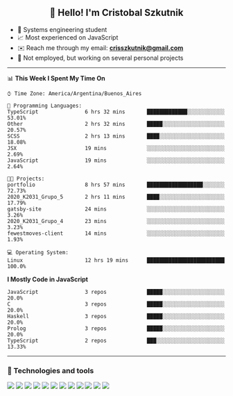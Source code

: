 <h2 align="center">👋 Hello! I'm Cristobal Szkutnik</h2>

- 📖  Systems engineering student
- 📈  Most experienced on JavaScript
- ✉️  Reach me through my email: **crisszkutnik@gmail.com**
- 🏢  Not employed, but working on several personal projects

-------

<!--START_SECTION:waka-->
📊 **This Week I Spent My Time On** 

```text
⌚︎ Time Zone: America/Argentina/Buenos_Aires

💬 Programming Languages: 
TypeScript               6 hrs 32 mins       █████████████░░░░░░░░░░░░   53.01% 
Other                    2 hrs 32 mins       █████░░░░░░░░░░░░░░░░░░░░   20.57% 
SCSS                     2 hrs 13 mins       ████░░░░░░░░░░░░░░░░░░░░░   18.08% 
JSX                      19 mins             ░░░░░░░░░░░░░░░░░░░░░░░░░   2.69% 
JavaScript               19 mins             ░░░░░░░░░░░░░░░░░░░░░░░░░   2.64%

🐱‍💻 Projects: 
portfolio                8 hrs 57 mins       ██████████████████░░░░░░░   72.73% 
2020_K2031_Grupo_5       2 hrs 11 mins       ████░░░░░░░░░░░░░░░░░░░░░   17.79% 
gatsby-site              24 mins             ░░░░░░░░░░░░░░░░░░░░░░░░░   3.26% 
2020_K2031_Grupo_4       23 mins             ░░░░░░░░░░░░░░░░░░░░░░░░░   3.23% 
fewestmoves-client       14 mins             ░░░░░░░░░░░░░░░░░░░░░░░░░   1.93%

💻 Operating System: 
Linux                    12 hrs 19 mins      █████████████████████████   100.0%

```

**I Mostly Code in JavaScript** 

```text
JavaScript               3 repos             █████░░░░░░░░░░░░░░░░░░░░   20.0% 
C                        3 repos             █████░░░░░░░░░░░░░░░░░░░░   20.0% 
Haskell                  3 repos             █████░░░░░░░░░░░░░░░░░░░░   20.0% 
Prolog                   3 repos             █████░░░░░░░░░░░░░░░░░░░░   20.0% 
TypeScript               2 repos             ███░░░░░░░░░░░░░░░░░░░░░░   13.33%

```



<!--END_SECTION:waka-->

-------

### 🔧 Technologies and tools
<div>
  <img src="https://img.shields.io/badge/node.js%20-%2343853D.svg?&style=for-the-badge&logo=node.js&logoColor=white"/>
  <img src="https://img.shields.io/badge/javascript%20-%23323330.svg?&style=for-the-badge&logo=javascript&logoColor=%23F7DF1E"/>
  <img src="https://img.shields.io/badge/typescript%20-%23007ACC.svg?&style=for-the-badge&logo=typescript&logoColor=white"/>
  <img src="https://img.shields.io/badge/html5%20-%23E34F26.svg?&style=for-the-badge&logo=html5&logoColor=white"/>
  <img src="https://img.shields.io/badge/css3%20-%231572B6.svg?&style=for-the-badge&logo=css3&logoColor=white"/>
  <img src="https://img.shields.io/badge/c%20-%2300599C.svg?&style=for-the-badge&logo=c&logoColor=white"/>
  <img src="https://img.shields.io/badge/react%20-%2320232a.svg?&style=for-the-badge&logo=react&logoColor=%2361DAFB"/>
  <img src="https://img.shields.io/badge/express.js%20-%23404d59.svg?&style=for-the-badge"/>
  <img src="https://img.shields.io/badge/bootstrap%20-%23563D7C.svg?&style=for-the-badge&logo=bootstrap&logoColor=white"/>
  <img src="https://img.shields.io/badge/git%20-%23F05033.svg?&style=for-the-badge&logo=git&logoColor=white"/>
  <img src="https://img.shields.io/badge/heroku%20-%23430098.svg?&style=for-the-badge&logo=heroku&logoColor=white"/>
  <img src ="https://img.shields.io/badge/MongoDB-%234ea94b.svg?&style=for-the-badge&logo=mongodb&logoColor=white"/>
 </div>

